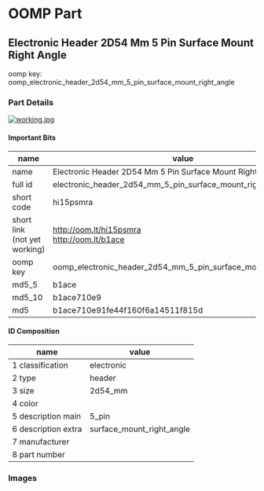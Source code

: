 # OOMP Part  
## Electronic Header 2D54 Mm 5 Pin Surface Mount Right Angle  
  
oomp key: oomp_electronic_header_2d54_mm_5_pin_surface_mount_right_angle  
  
### Part Details  
  
[![working.jpg](working_600.jpg)](working.jpg)  
  
#### Important Bits  
| name | value | 
| --- | --- | 
| name | Electronic Header 2D54 Mm 5 Pin Surface Mount Right Angle | 
| full id | electronic_header_2d54_mm_5_pin_surface_mount_right_angle | 
| short code | hi15psmra | 
| short link<br>(not yet working) | http://oom.lt/hi15psmra<br>http://oom.lt/b1ace | 
| oomp key | oomp_electronic_header_2d54_mm_5_pin_surface_mount_right_angle | 
| md5_5 | b1ace | 
| md5_10 | b1ace710e9 | 
| md5 | b1ace710e91fe44f160f6a14511f815d | 
#### ID Composition  
| name | value | 
| --- | --- | 
| 1 classification | electronic | 
| 2 type | header | 
| 3 size | 2d54_mm | 
| 4 color |  | 
| 5 description main | 5_pin | 
| 6 description extra | surface_mount_right_angle | 
| 7 manufacturer |  | 
| 8 part number |  | 
### Images  
